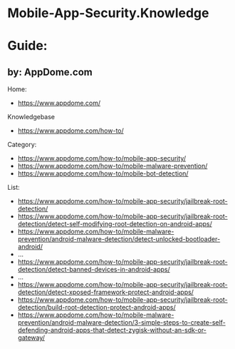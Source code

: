 # Mobile-App-Security.Knowledge
# Guide:
## by: AppDome.com
Home:
- https://www.appdome.com/

Knowledgebase
- https://www.appdome.com/how-to/

Category:
- https://www.appdome.com/how-to/mobile-app-security/
- https://www.appdome.com/how-to/mobile-malware-prevention/
- https://www.appdome.com/how-to/mobile-bot-detection/

List:
- https://www.appdome.com/how-to/mobile-app-security/jailbreak-root-detection/
- https://www.appdome.com/how-to/mobile-app-security/jailbreak-root-detection/detect-self-modifying-root-detection-on-android-apps/
- https://www.appdome.com/how-to/mobile-malware-prevention/android-malware-detection/detect-unlocked-bootloader-android/
- ...
- https://www.appdome.com/how-to/mobile-app-security/jailbreak-root-detection/detect-banned-devices-in-android-apps/
- ...
- https://www.appdome.com/how-to/mobile-app-security/jailbreak-root-detection/detect-xposed-framework-protect-android-apps/
- https://www.appdome.com/how-to/mobile-app-security/jailbreak-root-detection/build-root-detection-protect-android-apps/
- https://www.appdome.com/how-to/mobile-malware-prevention/android-malware-detection/3-simple-steps-to-create-self-defending-android-apps-that-detect-zygisk-without-an-sdk-or-gateway/
